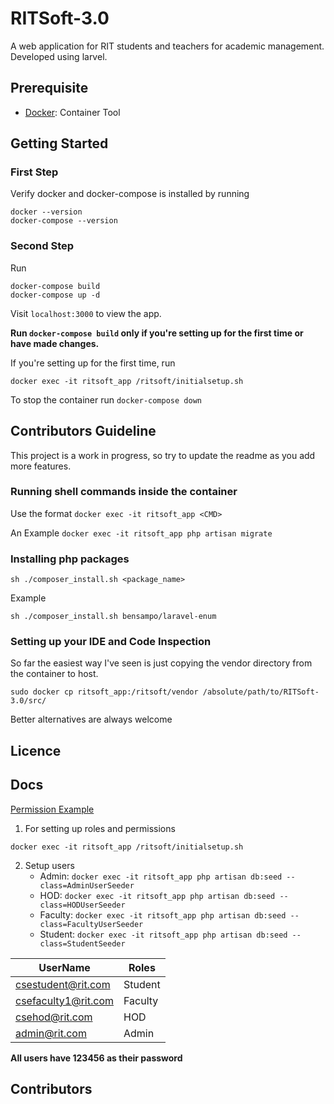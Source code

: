 # RITSoft-3.0

A web application for RIT students and teachers for academic management. Developed using larvel.

## Prerequisite

- [Docker](https://www.docker.com/): Container Tool

## Getting Started

### First Step

Verify docker and docker-compose is installed by running
```
docker --version
docker-compose --version
```

### Second Step
Run
```
docker-compose build
docker-compose up -d
```
Visit `localhost:3000` to view the app.

**Run `docker-compose build` only if you're setting up for the first time or have made changes.**

If you're setting up for the first time, run
```
docker exec -it ritsoft_app /ritsoft/initialsetup.sh
```

To stop the container run `docker-compose down`


## Contributors Guideline

This project is a work in progress, so try to update the readme as you add more features.

### Running shell commands inside the container

Use the format `docker exec -it ritsoft_app <CMD>`

An Example `docker exec -it ritsoft_app php artisan migrate`

### Installing php packages

```
sh ./composer_install.sh <package_name>
```
Example
```
sh ./composer_install.sh bensampo/laravel-enum
```

### Setting up your IDE and Code Inspection

So far the easiest way I've seen is just copying the vendor directory from the container to host. 

```
sudo docker cp ritsoft_app:/ritsoft/vendor /absolute/path/to/RITSoft-3.0/src/
```
Better alternatives are always welcome

## Licence

## Docs

[Permission Example](./docs/permission.md)

1. For setting up roles and permissions

```
docker exec -it ritsoft_app /ritsoft/initialsetup.sh
```

2. Setup users
    - Admin: `docker exec -it ritsoft_app php artisan db:seed --class=AdminUserSeeder`
    - HOD: `docker exec -it ritsoft_app php artisan db:seed --class=HODUserSeeder`
    - Faculty: `docker exec -it ritsoft_app php artisan db:seed --class=FacultyUserSeeder`
    - Student: `docker exec -it ritsoft_app php artisan db:seed --class=StudentSeeder`
    
| UserName | Roles |
| --- | --- |
| csestudent@rit.com | Student |
| csefaculty1@rit.com | Faculty |
| csehod@rit.com | HOD |
| admin@rit.com | Admin |

**All users have 123456 as their password**


## Contributors
